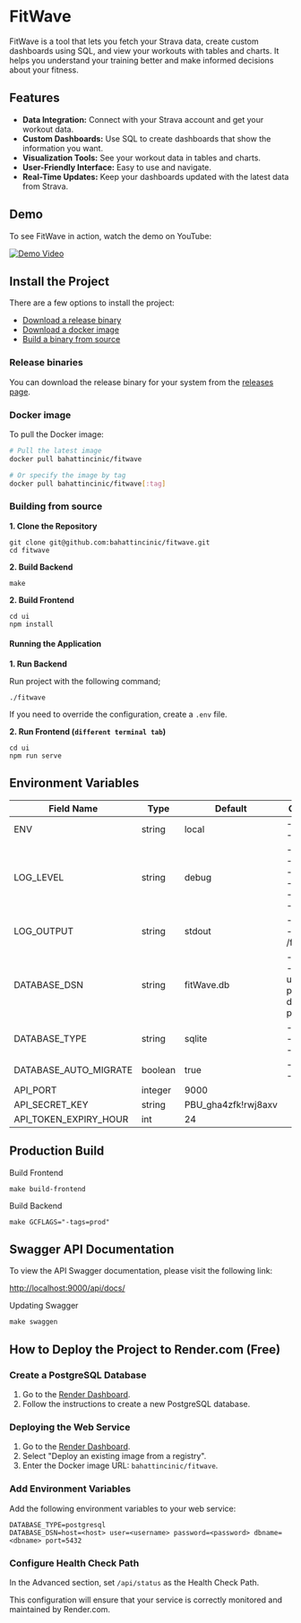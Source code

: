 # FitWave

FitWave is a tool that lets you fetch your Strava data, 
create custom dashboards using SQL, and view your workouts 
with tables and charts. It helps you understand your training 
better and make informed decisions about your fitness.

## Features
- **Data Integration:** Connect with your Strava account and get your workout data.
- **Custom Dashboards:** Use SQL to create dashboards that show the information you want.
- **Visualization Tools:** See your workout data in tables and charts.
- **User-Friendly Interface:** Easy to use and navigate.
- **Real-Time Updates:** Keep your dashboards updated with the latest data from Strava.

## Demo

To see FitWave in action, watch the demo on YouTube: 

[![Demo Video](https://img.youtube.com/vi/Y7Hl4OOkgB4/0.jpg)](https://www.youtube.com/watch?v=Y7Hl4OOkgB4)

## Install the Project

There are a few options to install the project:

- [Download a release binary](#release-binaries)
- [Download a docker image](#docker-image)
- [Build a binary from source](#building-from-source)

### Release binaries

You can download the release binary for your system from the [releases page](https://github.com/bahattincinic/fitwave/releases).

### Docker image

To pull the Docker image:

```bash
# Pull the latest image
docker pull bahattincinic/fitwave

# Or specify the image by tag
docker pull bahattincinic/fitwave[:tag]
```

### Building from source

**1. Clone the Repository**

```
git clone git@github.com:bahattincinic/fitwave.git
cd fitwave
```

**2. Build Backend**

```
make
```

**2. Build Frontend**

```
cd ui
npm install
```

#### Running the Application

**1. Run Backend**

Run project with the following command;

    ./fitwave

If you need to override the configuration, create a `.env` file.

**2. Run Frontend (`different terminal tab`)**

    cd ui
    npm run serve

## Environment Variables

| Field Name            | Type    | Default             | Options/Examples                                                                           |
|-----------------------|---------|---------------------|--------------------------------------------------------------------------------------------|
| ENV                   | string  | local               | - local<br/>- production                                                                   |
| LOG_LEVEL             | string  | debug               | - debug<br/>- info<br/>- warn<br/>- error<br/>- panic<br/>- fatal                          |
| LOG_OUTPUT            | string  | stdout              | - stdout<br/>- /foo/bar/fitwave.log                                                        |
| DATABASE_DSN          | string  | fitWave.db          | - fitWave.db<br/>- host=localhost user=postgres password=postgres dbname=fitwave port=5432 |
| DATABASE_TYPE         | string  | sqlite              | - mysql<br/>- postgresql<br/>- sqlite                                                      |
| DATABASE_AUTO_MIGRATE | boolean | true                | - true<br/>- false                                                                         |
| API_PORT              | integer | 9000                |                                                                                            |
| API_SECRET_KEY        | string  | PBU_gha4zfk!rwj8axv |                                                                                            |
| API_TOKEN_EXPIRY_HOUR | int     | 24                  |                                                                                            | 

## Production Build

Build Frontend

```
make build-frontend
```

Build Backend

```
make GCFLAGS="-tags=prod"
```


## Swagger API Documentation

To view the API Swagger documentation, please visit the following link:

[http://localhost:9000/api/docs/](http://localhost:9000/api/docs/)

Updating Swagger

    make swaggen

## How to Deploy the Project to Render.com (Free)

### Create a PostgreSQL Database

1. Go to the [Render Dashboard](https://dashboard.render.com/new/database).
2. Follow the instructions to create a new PostgreSQL database.

### Deploying the Web Service

1. Go to the [Render Dashboard](https://dashboard.render.com/create?type=web).
2. Select "Deploy an existing image from a registry".
3. Enter the Docker image URL: `bahattincinic/fitwave`.

### Add Environment Variables

Add the following environment variables to your web service:

```
DATABASE_TYPE=postgresql
DATABASE_DSN=host=<host> user=<username> password=<password> dbname=<dbname> port=5432
```

### Configure Health Check Path

In the Advanced section, set `/api/status` as the Health Check Path.

This configuration will ensure that your service is correctly monitored and maintained by Render.com.


